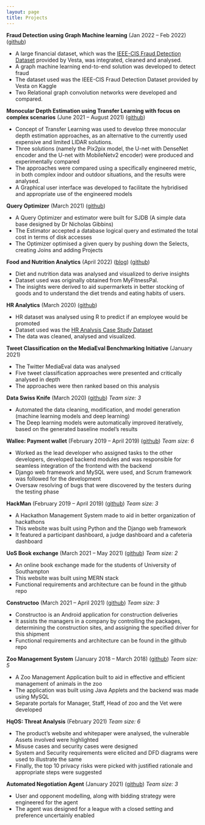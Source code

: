 ```yaml
---
layout: page
title: Projects
---
```


**Fraud Detection using Graph Machine learning** (Jan 2022 – Feb 2022) ([github](https://github.com/skth5199/graph-based-fraud-detection))
*	A large financial dataset, which was the [IEEE-CIS Fraud Detection Dataset](https://www.kaggle.com/c/ieee-fraud-detection) provided by Vesta, was integrated, cleaned and analysed.
*	A graph machine learning end-to-end solution was developed to detect fraud
*	The dataset used was the IEEE-CIS Fraud Detection Dataset provided by Vesta on Kaggle
*	Two Relational graph convolution networks were developed and compared.

**Monocular Depth Estimation using Transfer Learning with focus on complex scenarios** (June 2021 – August 2021) ([github](https://github.com/skth5199/depth_gen))
*	Concept of Transfer Learning was used to develop three monocular depth estimation approaches, as an alternative to the currently used expensive and limited LIDAR solutions. 
*	Three solutions (namely the Pix2pix model, the U-net with DenseNet encoder and the U-net with MobileNetv2 encoder) were produced and experimentally compared
*	The approaches were compared using a specifically engineered metric, in both complex indoor and outdoor situations, and the results were analysed. 
*	A Graphical user interface was developed to facilitate the hybridised and appropriate use of the engineered models

**Query Optimizer** (March 2021) ([github](https://github.com/skth5199/query-optimiser))
*	A Query Optimizer and estimator were built for SJDB (A simple data base designed by Dr Nicholas Gibbins)
*	The Estimator accepted a database logical query and estimated the total cost in terms of disk accesses
*	The Optimizer optimised a given query by pushing down the Selects, creating Joins and adding Projects

**Food and Nutrition Analytics** (April 2022) ([blog](https://skth5199.github.io/2022-05-15-Diet-Analytics)) ([github](https://github.com/skth5199/HR-Analytics))
*	Diet and nutrition data was analysed and visualized to derive insights
*	Dataset used was originally obtained from MyFitnessPal.
*	The insights were derived to aid supermarkets in better stocking of goods and to understand the diet trends and eating habits of users.

**HR Analytics** (March 2020) ([github](https://github.com/skth5199/HR-Analytics))
*	HR dataset was analysed using R to predict if an employee would be promoted
*	Dataset used was the [HR Analysis Case Study Dataset](https://github.com/skth5199/HR-Analytics)
*	The data was cleaned, analysed and visualized.

**Tweet Classification on the MediaEval Benchmarking Initiative** (January 2021)
*	The Twitter MediaEval data was analysed
*	Five tweet classification approaches were presented and critically analysed in depth
*	The approaches were then ranked based on this analysis

**Data Swiss Knife** (March 2020) ([github](https://github.com/ry05/dataswissknife))
_Team size: 3_ 
*	Automated the data cleaning, modification, and model generation (machine learning models and deep learning)
*	The Deep learning models were automatically improved iteratively, based on the generated baseline model’s results

**Wallee: Payment wallet**	(February 2019 – April 2019) ([github](https://github.com/skth5199/Wallee))
_Team size: 6_
*	Worked as the lead developer who assigned tasks to the other developers, developed backend modules and was responsible for seamless integration of the frontend with the backend
*	Django web framework and MySQL were used, and Scrum framework was followed for the development
*	Oversaw resolving of bugs that were discovered by the testers during the testing phase

**HackMan**	(February 2019 – April 2019) ([github](https://github.com/skth5199/HackMan))
_Team size: 3_
* A Hackathon Management System made to aid in better organization of hackathons
* This website was built using Python and the Django web framework
* It featured a participant dashboard, a judge dashboard and a cafeteria dashboard

**UoS Book exchange**	(March 2021 – May 2021) ([github](https://github.com/skth5199/UoS_Books))
_Team size: 2_
* An online book exchange made for the students of University of Southampton
* This website was built using MERN stack
* Functional requirements and architecture can be found in the github repo

**Constructoo**	(March 2021 – April 2021) ([github](https://github.com/skth5199/constructoo))
_Team size: 3_
* Constructoo is an Android application for construction deliveries
* It assists the managers in a company by controlling the packages, determining the construction sites, and assigning the specified driver for this shipment
* Functional requirements and architecture can be found in the github repo

**Zoo Management System**	(January 2018 – March 2018) ([github](https://github.com/skth5199/zms))
_Team size: 5_
*	A Zoo Management Application built to aid in effective and efficient management of animals in the zoo
*	The application was built using Java Applets and the backend was made using MySQL
*	Separate portals for Manager, Staff, Head of zoo and the Vet were developed


**HqOS: Threat Analysis** (February 2021)
_Team size: 6_
*	The product’s website and whitepaper were analysed, the vulnerable Assets involved were highlighted
*	Misuse cases and security cases were designed
*	System and Security requirements were elicited and DFD diagrams were used to illustrate the same
*	Finally, the top 10 privacy risks were picked with justified rationale and appropriate steps were suggested

**Automated Negotiation Agent** (January 2021) ([github](https://github.com/skth5199/Agent21))
_Team size: 3_ 
*	User and opponent modelling, along with bidding strategy were engineered for the agent 
*	The agent was designed for a league with a closed setting and preference uncertainly enabled


